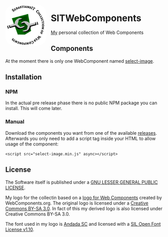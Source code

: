 <img alt="Logo &quot;Web Components&quot; with text &quot;SebastiansIT Collection of Web Components&quot;."
  src="./logo_340.png" width="128" height="128" style="float:left; border-radius:2em; margin-right:1em;" />

# SITWebComponents
[My](https://github.com/sebastiansit) personal collection of Web Components

## Components
At the moment there is only one WebComponent named [select-image](select-image/README.md).

## Installation

### NPM
In the actual pre release phase there is no public NPM package you can install. This will come later.

### Manual
Download the components you want from one of the available [releases](https://github.com/sebastiansIT/SITWebComponents/releases). Afterwards you only need to
add a script tag inside your HTML to allow usage of the component:

    <script src="select-image.min.js" async></script>

## License
The Software itself is published under a [GNU LESSER GENERAL PUBLIC LICENSE](./LICENSE).

My logo for the collectin based on a [logo for Web Components](https://github.com/webcomponents/webcomponents-icons)
created by WebComponents.org. The original logo is licensed under a [Creative Commons BY-SA 3.0](http://creativecommons.org/licenses/by-sa/3.0/deed.en_US). In fact of this
my derived logo is also licensed under Creative Commons BY-SA 3.0.

The font used in my logo is [Andada SC](https://www.fontsquirrel.com/fonts/andada)
and licensed with a [SIL Open Font License v1.10](https://www.fontsquirrel.com/license/andada).
